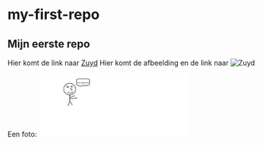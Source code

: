 # my-first-repo
## Mijn eerste repo
Hier komt de link naar [Zuyd](www.zuyd.nl)
Hier komt de afbeelding en de link naar ![Zuyd ](www.zuyd.nl)

Een foto: <img src="awesome tekst.png" width="300" alt="een foto" />
